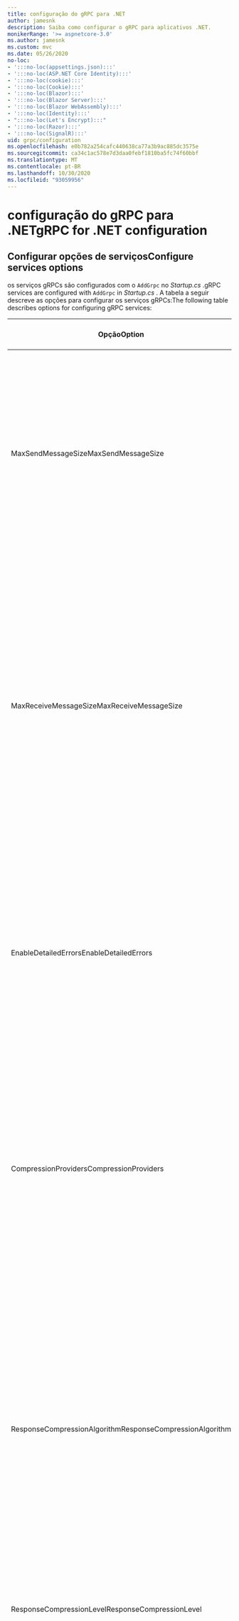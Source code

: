```yaml
---
title: configuração do gRPC para .NET
author: jamesnk
description: Saiba como configurar o gRPC para aplicativos .NET.
monikerRange: '>= aspnetcore-3.0'
ms.author: jamesnk
ms.custom: mvc
ms.date: 05/26/2020
no-loc:
- ':::no-loc(appsettings.json):::'
- ':::no-loc(ASP.NET Core Identity):::'
- ':::no-loc(cookie):::'
- ':::no-loc(Cookie):::'
- ':::no-loc(Blazor):::'
- ':::no-loc(Blazor Server):::'
- ':::no-loc(Blazor WebAssembly):::'
- ':::no-loc(Identity):::'
- ":::no-loc(Let's Encrypt):::"
- ':::no-loc(Razor):::'
- ':::no-loc(SignalR):::'
uid: grpc/configuration
ms.openlocfilehash: e0b782a254cafc440638ca77a3b9ac885dc3575e
ms.sourcegitcommit: ca34c1ac578e7d3daa0febf1810ba5fc74f60bbf
ms.translationtype: MT
ms.contentlocale: pt-BR
ms.lasthandoff: 10/30/2020
ms.locfileid: "93059956"
---
```

# <a name="grpc-for-net-configuration"></a><span data-ttu-id="8bb13-103">configuração do gRPC para .NET</span><span class="sxs-lookup"><span data-stu-id="8bb13-103">gRPC for .NET configuration</span></span>

## <a name="configure-services-options"></a><span data-ttu-id="8bb13-104">Configurar opções de serviços</span><span class="sxs-lookup"><span data-stu-id="8bb13-104">Configure services options</span></span>

<span data-ttu-id="8bb13-105">os serviços gRPCs são configurados com o `AddGrpc` no *Startup.cs* .</span><span class="sxs-lookup"><span data-stu-id="8bb13-105">gRPC services are configured with `AddGrpc` in *Startup.cs* .</span></span> <span data-ttu-id="8bb13-106">A tabela a seguir descreve as opções para configurar os serviços gRPCs:</span><span class="sxs-lookup"><span data-stu-id="8bb13-106">The following table describes options for configuring gRPC services:</span></span>

| <span data-ttu-id="8bb13-107">Opção</span><span class="sxs-lookup"><span data-stu-id="8bb13-107">Option</span></span> | <span data-ttu-id="8bb13-108">Valor padrão</span><span class="sxs-lookup"><span data-stu-id="8bb13-108">Default Value</span></span> | <span data-ttu-id="8bb13-109">Descrição</span><span class="sxs-lookup"><span data-stu-id="8bb13-109">Description</span></span> |
| ------ | ------------- | ----------- |
| <span data-ttu-id="8bb13-110">MaxSendMessageSize</span><span class="sxs-lookup"><span data-stu-id="8bb13-110">MaxSendMessageSize</span></span> | `null` | <span data-ttu-id="8bb13-111">O tamanho máximo da mensagem em bytes que pode ser enviado do servidor.</span><span class="sxs-lookup"><span data-stu-id="8bb13-111">The maximum message size in bytes that can be sent from the server.</span></span> <span data-ttu-id="8bb13-112">A tentativa de enviar uma mensagem que exceda o tamanho máximo da mensagem configurada resultará em uma exceção.</span><span class="sxs-lookup"><span data-stu-id="8bb13-112">Attempting to send a message that exceeds the configured maximum message size results in an exception.</span></span> <span data-ttu-id="8bb13-113">Quando definido como `null` , o tamanho da mensagem é ilimitado.</span><span class="sxs-lookup"><span data-stu-id="8bb13-113">When set to `null`, the message size is unlimited.</span></span> |
| <span data-ttu-id="8bb13-114">MaxReceiveMessageSize</span><span class="sxs-lookup"><span data-stu-id="8bb13-114">MaxReceiveMessageSize</span></span> | <span data-ttu-id="8bb13-115">4 MB</span><span class="sxs-lookup"><span data-stu-id="8bb13-115">4 MB</span></span> | <span data-ttu-id="8bb13-116">O tamanho máximo da mensagem em bytes que pode ser recebido pelo servidor.</span><span class="sxs-lookup"><span data-stu-id="8bb13-116">The maximum message size in bytes that can be received by the server.</span></span> <span data-ttu-id="8bb13-117">Se o servidor receber uma mensagem que exceda esse limite, ele lançará uma exceção.</span><span class="sxs-lookup"><span data-stu-id="8bb13-117">If the server receives a message that exceeds this limit, it throws an exception.</span></span> <span data-ttu-id="8bb13-118">Aumentar esse valor permite que o servidor receba mensagens maiores, mas pode afetar negativamente o consumo de memória.</span><span class="sxs-lookup"><span data-stu-id="8bb13-118">Increasing this value allows the server to receive larger messages, but can negatively impact memory consumption.</span></span> <span data-ttu-id="8bb13-119">Quando definido como `null` , o tamanho da mensagem é ilimitado.</span><span class="sxs-lookup"><span data-stu-id="8bb13-119">When set to `null`, the message size is unlimited.</span></span> |
| <span data-ttu-id="8bb13-120">EnableDetailedErrors</span><span class="sxs-lookup"><span data-stu-id="8bb13-120">EnableDetailedErrors</span></span> | `false` | <span data-ttu-id="8bb13-121">Se `true` , as mensagens de exceção detalhadas serão retornadas aos clientes quando uma exceção for lançada em um método de serviço.</span><span class="sxs-lookup"><span data-stu-id="8bb13-121">If `true`, detailed exception messages are returned to clients when an exception is thrown in a service method.</span></span> <span data-ttu-id="8bb13-122">O padrão é `false`.</span><span class="sxs-lookup"><span data-stu-id="8bb13-122">The default is `false`.</span></span> <span data-ttu-id="8bb13-123">`EnableDetailedErrors`A configuração para `true` pode vazar informações confidenciais.</span><span class="sxs-lookup"><span data-stu-id="8bb13-123">Setting `EnableDetailedErrors` to `true` can leak sensitive information.</span></span> |
| <span data-ttu-id="8bb13-124">CompressionProviders</span><span class="sxs-lookup"><span data-stu-id="8bb13-124">CompressionProviders</span></span> | <span data-ttu-id="8bb13-125">gzip</span><span class="sxs-lookup"><span data-stu-id="8bb13-125">gzip</span></span> | <span data-ttu-id="8bb13-126">Uma coleção de provedores de compactação usados para compactar e descompactar mensagens.</span><span class="sxs-lookup"><span data-stu-id="8bb13-126">A collection of compression providers used to compress and decompress messages.</span></span> <span data-ttu-id="8bb13-127">Os provedores de compactação personalizados podem ser criados e adicionados à coleção.</span><span class="sxs-lookup"><span data-stu-id="8bb13-127">Custom compression providers can be created and added to the collection.</span></span> <span data-ttu-id="8bb13-128">Os provedores configurados padrão dão suporte à compactação **gzip** .</span><span class="sxs-lookup"><span data-stu-id="8bb13-128">The default configured providers support **gzip** compression.</span></span> |
| <span data-ttu-id="8bb13-129"><span style="word-break:normal;word-wrap:normal">ResponseCompressionAlgorithm</span></span><span class="sxs-lookup"><span data-stu-id="8bb13-129"><span style="word-break:normal;word-wrap:normal">ResponseCompressionAlgorithm</span></span></span> | `null` | <span data-ttu-id="8bb13-130">O algoritmo de compactação usado para compactar mensagens enviadas do servidor.</span><span class="sxs-lookup"><span data-stu-id="8bb13-130">The compression algorithm used to compress messages sent from the server.</span></span> <span data-ttu-id="8bb13-131">O algoritmo deve corresponder a um provedor de compactação no `CompressionProviders` .</span><span class="sxs-lookup"><span data-stu-id="8bb13-131">The algorithm must match a compression provider in `CompressionProviders`.</span></span> <span data-ttu-id="8bb13-132">Para que o algoritmo compacte uma resposta, o cliente deve indicar que ele dá suporte ao algoritmo enviando-o no cabeçalho **grpc-Accept-Encoding** .</span><span class="sxs-lookup"><span data-stu-id="8bb13-132">For the algorithm to compress a response, the client must indicate it supports the algorithm by sending it in the **grpc-accept-encoding** header.</span></span> |
| <span data-ttu-id="8bb13-133">ResponseCompressionLevel</span><span class="sxs-lookup"><span data-stu-id="8bb13-133">ResponseCompressionLevel</span></span> | `null` | <span data-ttu-id="8bb13-134">O nível de compactação usado para compactar mensagens enviadas do servidor.</span><span class="sxs-lookup"><span data-stu-id="8bb13-134">The compress level used to compress messages sent from the server.</span></span> |
| <span data-ttu-id="8bb13-135">Interceptadores</span><span class="sxs-lookup"><span data-stu-id="8bb13-135">Interceptors</span></span> | <span data-ttu-id="8bb13-136">Nenhum</span><span class="sxs-lookup"><span data-stu-id="8bb13-136">None</span></span> | <span data-ttu-id="8bb13-137">Uma coleção de interceptores que são executados com cada chamada gRPC.</span><span class="sxs-lookup"><span data-stu-id="8bb13-137">A collection of interceptors that are run with each gRPC call.</span></span> <span data-ttu-id="8bb13-138">Os interceptores são executados na ordem em que estão registrados.</span><span class="sxs-lookup"><span data-stu-id="8bb13-138">Interceptors are run in the order they are registered.</span></span> <span data-ttu-id="8bb13-139">Os interceptores configurados globalmente são executados antes de interceptadores configurados para um único serviço.</span><span class="sxs-lookup"><span data-stu-id="8bb13-139">Globally configured interceptors are run before interceptors configured for a single service.</span></span> <span data-ttu-id="8bb13-140">Para obter mais informações sobre os interceptores gRPC, consulte [interceptores do gRPC vs. middleware](xref:grpc/migration#grpc-interceptors-vs-middleware).</span><span class="sxs-lookup"><span data-stu-id="8bb13-140">For more information about gRPC interceptors, see [gRPC Interceptors vs. Middleware](xref:grpc/migration#grpc-interceptors-vs-middleware).</span></span> |
| <span data-ttu-id="8bb13-141">IgnoreUnknownServices</span><span class="sxs-lookup"><span data-stu-id="8bb13-141">IgnoreUnknownServices</span></span> | `false` | <span data-ttu-id="8bb13-142">Se `true` , as chamadas para serviços e métodos desconhecidos não retornarão um status não **implementado** e a solicitação passará para o próximo middleware registrado no ASP.NET Core.</span><span class="sxs-lookup"><span data-stu-id="8bb13-142">If `true`, calls to unknown services and methods don't return an **UNIMPLEMENTED** status, and the request passes to the next registered middleware in ASP.NET Core.</span></span> |

<span data-ttu-id="8bb13-143">As opções podem ser configuradas para todos os serviços, fornecendo um delegado de opções para a `AddGrpc` chamada em `Startup.ConfigureServices` :</span><span class="sxs-lookup"><span data-stu-id="8bb13-143">Options can be configured for all services by providing an options delegate to the `AddGrpc` call in `Startup.ConfigureServices`:</span></span>

[!code-csharp[](~/grpc/configuration/sample/GrcpService/Startup.cs?name=snippet)]

<span data-ttu-id="8bb13-144">As opções para um único serviço substituem as opções globais fornecidas no `AddGrpc` e podem ser configuradas usando `AddServiceOptions<TService>` :</span><span class="sxs-lookup"><span data-stu-id="8bb13-144">Options for a single service override the global options provided in `AddGrpc` and can be configured using `AddServiceOptions<TService>`:</span></span>

[!code-csharp[](~/grpc/configuration/sample/GrcpService/Startup2.cs?name=snippet)]

## <a name="configure-client-options"></a><span data-ttu-id="8bb13-145">Configurar opções do cliente</span><span class="sxs-lookup"><span data-stu-id="8bb13-145">Configure client options</span></span>

<span data-ttu-id="8bb13-146">a configuração do cliente gRPC está definida em `GrpcChannelOptions` .</span><span class="sxs-lookup"><span data-stu-id="8bb13-146">gRPC client configuration is set on `GrpcChannelOptions`.</span></span> <span data-ttu-id="8bb13-147">A tabela a seguir descreve as opções para configurar os canais gRPC:</span><span class="sxs-lookup"><span data-stu-id="8bb13-147">The following table describes options for configuring gRPC channels:</span></span>

| <span data-ttu-id="8bb13-148">Opção</span><span class="sxs-lookup"><span data-stu-id="8bb13-148">Option</span></span> | <span data-ttu-id="8bb13-149">Valor padrão</span><span class="sxs-lookup"><span data-stu-id="8bb13-149">Default Value</span></span> | <span data-ttu-id="8bb13-150">Descrição</span><span class="sxs-lookup"><span data-stu-id="8bb13-150">Description</span></span> |
| ------ | ------------- | ----------- |
| <span data-ttu-id="8bb13-151">HttpHandler</span><span class="sxs-lookup"><span data-stu-id="8bb13-151">HttpHandler</span></span> | <span data-ttu-id="8bb13-152">Nova instância</span><span class="sxs-lookup"><span data-stu-id="8bb13-152">New instance</span></span> | <span data-ttu-id="8bb13-153">O `HttpMessageHandler` usado para fazer chamadas gRPC.</span><span class="sxs-lookup"><span data-stu-id="8bb13-153">The `HttpMessageHandler` used to make gRPC calls.</span></span> <span data-ttu-id="8bb13-154">Um cliente pode ser definido para configurar um personalizado `HttpClientHandler` ou adicionar manipuladores adicionais ao pipeline http para chamadas gRPC.</span><span class="sxs-lookup"><span data-stu-id="8bb13-154">A client can be set to configure a custom `HttpClientHandler` or add additional handlers to the HTTP pipeline for gRPC calls.</span></span> <span data-ttu-id="8bb13-155">Se não `HttpMessageHandler` for especificado, uma nova `HttpClientHandler` instância será criada para o canal com descarte automático.</span><span class="sxs-lookup"><span data-stu-id="8bb13-155">If no `HttpMessageHandler` is specified, a new `HttpClientHandler` instance is created for the channel with automatic disposal.</span></span> |
| <span data-ttu-id="8bb13-156">HttpClient</span><span class="sxs-lookup"><span data-stu-id="8bb13-156">HttpClient</span></span> | `null` | <span data-ttu-id="8bb13-157">O `HttpClient` usado para fazer chamadas gRPC.</span><span class="sxs-lookup"><span data-stu-id="8bb13-157">The `HttpClient` used to make gRPC calls.</span></span> <span data-ttu-id="8bb13-158">Essa configuração é uma alternativa para `HttpHandler` .</span><span class="sxs-lookup"><span data-stu-id="8bb13-158">This setting is an alternative to `HttpHandler`.</span></span> |
| <span data-ttu-id="8bb13-159">DisposeHttpClient</span><span class="sxs-lookup"><span data-stu-id="8bb13-159">DisposeHttpClient</span></span> | `false` | <span data-ttu-id="8bb13-160">Se for definido como `true` e um `HttpMessageHandler` ou `HttpClient` for especificado, o `HttpHandler` ou `HttpClient` , respectivamente, será Descartado quando o `GrpcChannel` for descartado.</span><span class="sxs-lookup"><span data-stu-id="8bb13-160">If set to `true` and an `HttpMessageHandler` or `HttpClient` is specified, then either the `HttpHandler` or `HttpClient`, respectively, is disposed when the `GrpcChannel` is disposed.</span></span> |
| <span data-ttu-id="8bb13-161">LoggerFactory</span><span class="sxs-lookup"><span data-stu-id="8bb13-161">LoggerFactory</span></span> | `null` | <span data-ttu-id="8bb13-162">O `LoggerFactory` usado pelo cliente para registrar informações sobre chamadas gRPC.</span><span class="sxs-lookup"><span data-stu-id="8bb13-162">The `LoggerFactory` used by the client to log information about gRPC calls.</span></span> <span data-ttu-id="8bb13-163">Uma `LoggerFactory` instância pode ser resolvida da injeção de dependência ou criada usando `LoggerFactory.Create` .</span><span class="sxs-lookup"><span data-stu-id="8bb13-163">A `LoggerFactory` instance can be resolved from dependency injection or created using `LoggerFactory.Create`.</span></span> <span data-ttu-id="8bb13-164">Para obter exemplos de configuração de registro em log, consulte <xref:grpc/diagnostics#grpc-client-logging> .</span><span class="sxs-lookup"><span data-stu-id="8bb13-164">For examples of configuring logging, see <xref:grpc/diagnostics#grpc-client-logging>.</span></span> |
| <span data-ttu-id="8bb13-165">MaxSendMessageSize</span><span class="sxs-lookup"><span data-stu-id="8bb13-165">MaxSendMessageSize</span></span> | `null` | <span data-ttu-id="8bb13-166">O tamanho máximo da mensagem em bytes que pode ser enviado do cliente.</span><span class="sxs-lookup"><span data-stu-id="8bb13-166">The maximum message size in bytes that can be sent from the client.</span></span> <span data-ttu-id="8bb13-167">A tentativa de enviar uma mensagem que exceda o tamanho máximo da mensagem configurada resultará em uma exceção.</span><span class="sxs-lookup"><span data-stu-id="8bb13-167">Attempting to send a message that exceeds the configured maximum message size results in an exception.</span></span> <span data-ttu-id="8bb13-168">Quando definido como `null` , o tamanho da mensagem é ilimitado.</span><span class="sxs-lookup"><span data-stu-id="8bb13-168">When set to `null`, the message size is unlimited.</span></span> |
| <span data-ttu-id="8bb13-169"><span style="word-break:normal;word-wrap:normal">MaxReceiveMessageSize</span></span><span class="sxs-lookup"><span data-stu-id="8bb13-169"><span style="word-break:normal;word-wrap:normal">MaxReceiveMessageSize</span></span></span> | <span data-ttu-id="8bb13-170">4 MB</span><span class="sxs-lookup"><span data-stu-id="8bb13-170">4 MB</span></span> | <span data-ttu-id="8bb13-171">O tamanho máximo da mensagem em bytes que pode ser recebido pelo cliente.</span><span class="sxs-lookup"><span data-stu-id="8bb13-171">The maximum message size in bytes that can be received by the client.</span></span> <span data-ttu-id="8bb13-172">Se o cliente receber uma mensagem que exceda esse limite, ele lançará uma exceção.</span><span class="sxs-lookup"><span data-stu-id="8bb13-172">If the client receives a message that exceeds this limit, it throws an exception.</span></span> <span data-ttu-id="8bb13-173">Aumentar esse valor permite que o cliente receba mensagens maiores, mas pode afetar negativamente o consumo de memória.</span><span class="sxs-lookup"><span data-stu-id="8bb13-173">Increasing this value allows the client to receive larger messages, but can negatively impact memory consumption.</span></span> <span data-ttu-id="8bb13-174">Quando definido como `null` , o tamanho da mensagem é ilimitado.</span><span class="sxs-lookup"><span data-stu-id="8bb13-174">When set to `null`, the message size is unlimited.</span></span> |
| <span data-ttu-id="8bb13-175">Credenciais</span><span class="sxs-lookup"><span data-stu-id="8bb13-175">Credentials</span></span> | `null` | <span data-ttu-id="8bb13-176">Uma instância de `ChannelCredentials`.</span><span class="sxs-lookup"><span data-stu-id="8bb13-176">A `ChannelCredentials` instance.</span></span> <span data-ttu-id="8bb13-177">As credenciais são usadas para adicionar metadados de autenticação a chamadas gRPC.</span><span class="sxs-lookup"><span data-stu-id="8bb13-177">Credentials are used to add authentication metadata to gRPC calls.</span></span> |
| <span data-ttu-id="8bb13-178">CompressionProviders</span><span class="sxs-lookup"><span data-stu-id="8bb13-178">CompressionProviders</span></span> | <span data-ttu-id="8bb13-179">gzip</span><span class="sxs-lookup"><span data-stu-id="8bb13-179">gzip</span></span> | <span data-ttu-id="8bb13-180">Uma coleção de provedores de compactação usados para compactar e descompactar mensagens.</span><span class="sxs-lookup"><span data-stu-id="8bb13-180">A collection of compression providers used to compress and decompress messages.</span></span> <span data-ttu-id="8bb13-181">Os provedores de compactação personalizados podem ser criados e adicionados à coleção.</span><span class="sxs-lookup"><span data-stu-id="8bb13-181">Custom compression providers can be created and added to the collection.</span></span> <span data-ttu-id="8bb13-182">Os provedores configurados padrão dão suporte à compactação **gzip** .</span><span class="sxs-lookup"><span data-stu-id="8bb13-182">The default configured providers support **gzip** compression.</span></span> |

<span data-ttu-id="8bb13-183">O seguinte código:</span><span class="sxs-lookup"><span data-stu-id="8bb13-183">The following code:</span></span>

* <span data-ttu-id="8bb13-184">Define o tamanho máximo de mensagens de envio e recebimento no canal.</span><span class="sxs-lookup"><span data-stu-id="8bb13-184">Sets the maximum send and receive message size on the channel.</span></span>
* <span data-ttu-id="8bb13-185">Cria um cliente.</span><span class="sxs-lookup"><span data-stu-id="8bb13-185">Creates a client.</span></span>

[!code-csharp[](~/grpc/configuration/sample/Program.cs?name=snippet&highlight=3-8)]

[!INCLUDE[](~/includes/gRPCazure.md)]

## <a name="additional-resources"></a><span data-ttu-id="8bb13-186">Recursos adicionais</span><span class="sxs-lookup"><span data-stu-id="8bb13-186">Additional resources</span></span>

* <xref:grpc/aspnetcore>
* <xref:grpc/client>
* <xref:grpc/diagnostics>
* <xref:tutorials/grpc/grpc-start>
